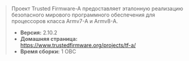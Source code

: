 > Проект Trusted Firmware-A предоставляет эталонную реализацию безопасного мирового программного обеспечения для процессоров класса Armv7-A и Armv8-A.
> - **Версия:** 2.10.2
> - **Домашняя страница:** <https://www.trustedfirmware.org/projects/tf-a/>
> - **Время сборки:** 1 ОВС
